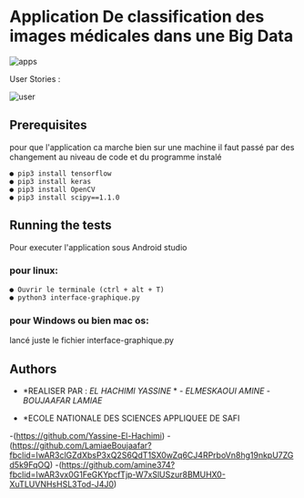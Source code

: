 # Application De classification des images médicales dans une Big Data
![apps](https://user-images.githubusercontent.com/60265756/85435421-b760ac80-b587-11ea-85d9-c5b7d28c4d13.png)


User Stories :

![user](https://user-images.githubusercontent.com/60265756/85426973-72367d80-b57b-11ea-8ae8-3ab4de42d0aa.png)


## Prerequisites
pour que l'application ca marche bien sur une machine il faut passé par des changement au niveau de code et du programme instalé
 
    ● pip3 install tensorflow 
    ● pip3 install keras
    ● pip3 install OpenCV
    ● pip3 install scipy==1.1.0



## Running the tests

Pour executer l'application sous Android studio 

### pour linux:

    ● Ouvrir le terminale (ctrl + alt + T)
    ● python3 interface-graphique.py 
    
### pour Windows ou bien mac os:
lancé juste le fichier interface-graphique.py 

## Authors

* *REALISER PAR : *EL HACHIMI YASSINE* * - *ELMESKAOUI AMINE* - *BOUJAAFAR LAMIAE*

* *ECOLE NATIONALE DES SCIENCES APPLIQUEE DE SAFI
 

-(https://github.com/Yassine-El-Hachimi)
-(https://github.com/LamiaeBoujaafar?fbclid=IwAR3clGZdXbsP3xQ2S6QdT1SX0wZq6CJ4RPrboVn8hg19nkpU7ZGd5k9FqOQ)
-(https://github.com/amine374?fbclid=IwAR3vx0G1FeGKYpcfTjp-W7xSlUSzur8BMUHX0-XuTLUVNHsHSL3Tod-J4J0)
